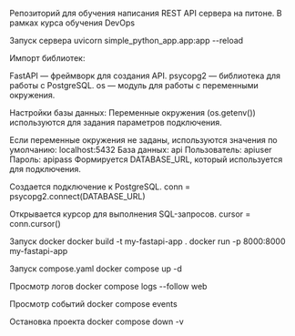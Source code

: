 Репозиторий для обучения написания REST API сервера на питоне.
В рамках курса обучения DevOps

Запуск сервера
uvicorn simple_python_app.app:app --reload

Импорт библиотек:

FastAPI — фреймворк для создания API.
psycopg2 — библиотека для работы с PostgreSQL.
os — модуль для работы с переменными окружения.

Настройки базы данных:
Переменные окружения (os.getenv()) используются для задания параметров подключения.

Если переменные окружения не заданы, используются значения по умолчанию:
localhost:5432
База данных: api
Пользователь: apiuser
Пароль: apipass
Формируется DATABASE_URL, который используется для подключения.

Создается подключение к PostgreSQL.
conn = psycopg2.connect(DATABASE_URL)

Открывается курсор для выполнения SQL-запросов.
cursor = conn.cursor()

Запуск docker
docker build -t my-fastapi-app .
docker run -p 8000:8000 my-fastapi-app

Запуск compose.yaml
docker compose up -d

Просмотр логов
docker compose logs --follow web

Просмотр событий
docker compose events

Остановка проекта
docker compose down -v